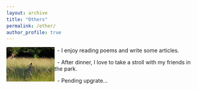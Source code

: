 ```yaml
---
layout: archive
title: "Others"
permalink: /other/
author_profile: true
---
```


<img align="left" src="../images/birds.png" width="25%" height="25%"  alt="birds"/>

&ensp;- I enjoy reading poems and write some articles.  

&ensp;- After dinner, I love to take a stroll with my friends in the park.  

&ensp;- Pending upgrate...




